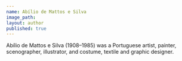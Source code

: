 ```yaml
---
name: Abílio de Mattos e Silva
image_path:
layout: author
published: true
---
```

Abílio de Mattos e Silva (1908–1985) was a Portuguese artist, painter, scenographer, illustrator, and costume, textile and graphic designer.
